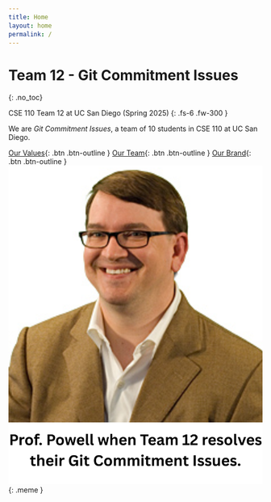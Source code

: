 ```yaml
---
title: Home
layout: home
permalink: /
---
```


# Team 12 - Git Commitment Issues
{: .no_toc}

CSE 110 Team 12 at UC San Diego (Spring 2025)
{: .fs-6 .fw-300 }

<!-- {: .note-title }
> Idk what to put here
> 
> This will serve as a placeholder until we decide what to call the team \
> When we do, we can put the rationale behind the name in this section
 -->

We are *Git Commitment Issues*, a team of 10 students in CSE 110 at UC San Diego. 

[Our Values](/values){: .btn .btn-outline }
[Our Team](/team){: .btn .btn-outline }
[Our Brand](/brand){: .btn .btn-outline }
![Prof Powell Meme](/assets/images/powell_meme.png){: .meme }





